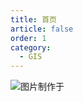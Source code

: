```yaml
---
title: 首页
article: false
order: 1
category:
  - GIS
---
```


![图片制作于](/assets/images/gis.png "[图片制作于](http://edwordle.net/create.html)")

